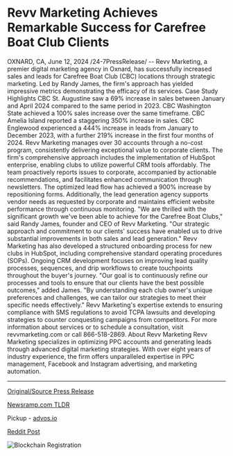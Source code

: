 # Revv Marketing Achieves Remarkable Success for Carefree Boat Club Clients

OXNARD, CA, June 12, 2024 /24-7PressRelease/ -- Revv Marketing, a premier digital marketing agency in Oxnard, has successfully increased sales and leads for Carefree Boat Club (CBC) locations through strategic marketing. Led by Randy James, the firm's approach has yielded impressive metrics demonstrating the efficacy of its services.  Case Study Highlights CBC St. Augustine saw a 69% increase in sales between January and April 2024 compared to the same period in 2023. CBC Washington State achieved a 100% sales increase over the same timeframe. CBC Amelia Island reported a staggering 350% increase in sales. CBC Englewood experienced a 444% increase in leads from January to December 2023, with a further 219% increase in the first four months of 2024.  Revv Marketing manages over 30 accounts through a no-cost program, consistently delivering exceptional value to corporate clients. The firm's comprehensive approach includes the implementation of HubSpot enterprise, enabling clubs to utilize powerful CRM tools affordably.   The team proactively reports issues to corporate, accompanied by actionable recommendations, and facilitates enhanced communication through newsletters. The optimized lead flow has achieved a 900% increase by repositioning forms. Additionally, the lead generation agency supports vendor needs as requested by corporate and maintains efficient website performance through continuous monitoring.  "We are thrilled with the significant growth we've been able to achieve for the Carefree Boat Clubs," said Randy James, founder and CEO of Revv Marketing. "Our strategic approach and commitment to our clients' success have enabled us to drive substantial improvements in both sales and lead generation."  Revv Marketing has also developed a structured onboarding process for new clubs in HubSpot, including comprehensive standard operating procedures (SOPs). Ongoing CRM development focuses on improving lead quality processes, sequences, and drip workflows to create touchpoints throughout the buyer's journey.  "Our goal is to continuously refine our processes and tools to ensure that our clients have the best possible outcomes," added James. "By understanding each club owner's unique preferences and challenges, we can tailor our strategies to meet their specific needs effectively." Revv Marketing's expertise extends to ensuring compliance with SMS regulations to avoid TCPA lawsuits and developing strategies to counter conquesting campaigns from competitors.  For more information about services or to schedule a consultation, visit revvmarketing.com or call 866-518-2869.  About Revv Marketing Revv Marketing specializes in optimizing PPC accounts and generating leads through advanced digital marketing strategies. With over eight years of industry experience, the firm offers unparalleled expertise in PPC management, Facebook and Instagram advertising, and marketing automation. 

---

[Original/Source Press Release](https://www.24-7pressrelease.com/press-release/511651/revv-marketing-achieves-remarkable-success-for-carefree-boat-club-clients)
                    

[Newsramp.com TLDR](https://newsramp.com/curated-news/revv-marketing-drives-impressive-sales-and-lead-increases-for-carefree-boat-club-locations/c9af51e5d2e5e824af4f4c406c917358) 


Pickup - [advos.io](https://advos.io/en/revv-marketing-drives-spectacular-growth-for-carefree-boat-club-locations/20244059)
 



[Reddit Post](https://www.reddit.com/r/Business_NewsRamp/comments/1de0v78/revv_marketing_drives_impressive_sales_and_lead/) 



![Blockchain Registration](https://cdn.newsramp.app/24-7PressRelease/qrcode/246/12/zealSBSN.webp)